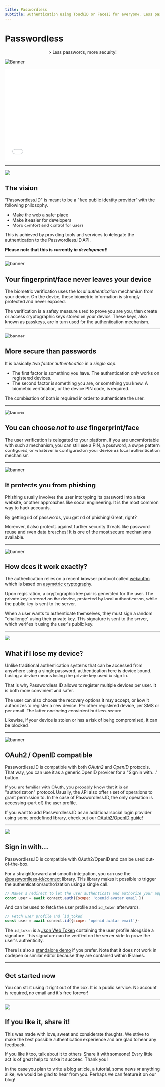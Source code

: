 ```yaml
---
title: Passwordless
subtitle: Authentication using TouchID or FaceID for everyone. Less passwords, more security!
---
```


<link rel="stylesheet" href="index.css">

Passwordless
============

<center>
> Less passwords, more security!
</center>

![Banner](img/banner-biometric-auth.svg)


<iframe src="form.html" style="width:100%; height:300px; border:none;"></iframe>


---


<img class="big-icon" src="img/features/icon-target.svg" />


The vision
----------

"Passwordless.ID" is meant to be a "free public identity provider" with the following philosophy.

- Make the web a safer place
- Make it easier for developers
- More comfort and control for users

This is achieved by providing tools and services to delegate the authentication to the Passwordless.ID API.

**Please note that this is currently *in development*!**

---


<img class="big-icon" alt="banner" src="img/features/safety-box.svg" />

Your fingerprint/face never leaves your device
----------------------------------------------

The biometric verification uses the *local authentication* mechamism from your device. On the device, these biometric information is strongly protected and never exposed.

The verification is a safety measure used to prove you are you, then create or access cryptographic keys stored on your device. These keys, also known as passkeys, are in turn used for the authentication mechanism.


---


<img class="big-icon" alt="banner" src="img/features/Protection.svg" />

More secure than passwords
--------------------------

It is basically *two factor authentication* in a *single step*.

- The first factor is something you have. 
The authentication only works on registered devices. 
- The second factor is something you are, or something you know. 
A biometric verification, or the device PIN code, is required.

The combination of both is required in order to authenticate the user.


---

<img class="big-icon" alt="banner" src="img/features/Lock-Pattern.svg" />

You can choose <i>not to use</i> fingerprint/face
-------------------------------------------------

The user verification is delegated to your platform. If you are uncomfortable with such a mechanism, you can still use a PIN, a password, a swipe pattern configured, or whatever is configured on your device as local authentication mechanism.


---


<img class="big-icon" alt="banner" src="img/features/Phishing-Attack.svg" />

It protects you from phishing
-----------------------------

Phishing usually involves the user into typing its password into a fake website, or other approaches like social engineering. It is the most common way to hack accounts.

By getting rid of passwords, you get rid of phishing! Great, right?

Moreover, it also protects against further security threats like password reuse and even data breaches! It is one of the most secure mechanisms available.


---


<img class="big-icon" alt="banner" src="img/features/innovation.svg" />

How does it work exactly? 
-------------------------

The authentication relies on a recent browser protocol called [webauthn](/protocols/webauthn/1_introduction) which is based on [asymetric cryptography](https://en.m.wikipedia.org/wiki/Public-key_cryptography). 

Upon registration, a cryptographic key pair is generated for the user.
The private key is stored on the device, protected by local authentication, while the public key is sent to the server.

When a user wants to authenticate themselves, they must sign a random "challenge" using their private key. This signature is sent to the server, which verifies it using the user's public key. 


---

<img class="big-icon" src="img/features/life-buoy.svg" />

What if I lose my device? 
-------------------------

Unlike traditional authentication systems that can be accessed from anywhere using a single password, authentication here is device bound.
Losing a device means losing the private key used to sign in.

That is why Passwordless.ID allows to register multiple devices per user. It is both more convinient and safer.

The user can also choose the recovery options it may accept, or how it authorizes to register a new device. Per other registered device, per SMS or per email. The latter one being convinient but less secure.

Likewise, if your device is stolen or has a risk of being compromised, it can be blocked.


---


<img class="big-icon" alt="banner" src="img/features/API-Integration.svg" />

OAuh2 / OpenID compatible
-------------------------

Passwordless.ID is compatible with both *OAuth2* and *OpenID* protocols. That way, you can use it as a generic OpenID provider for a "Sign in with..." button.

If you are familiar with OAuth, you probably know that it is an "authorization" protocol. Usually, the API also offer a set of operations to grant permission to. In the case of Passwordless.ID, the only operation is accessing (part of) the user profile.

If you want to add Passwordless.ID as an additional social login provider using some predefined library, check out our [OAuth2/OpenID guide](/usage/openid)! 


---


<img class="big-icon" src="img/features/icon-button.svg" />

Sign in with...
---------------

Passwordless.ID is compatible with OAuth2/OpenID and can be used out-of-the-box. 

For a straightforward and smooth integration, you can use the [@passwordless-id/connect](https://github.com/passwordless-id/connect) library. This library makes it possible to trigger the authentication/authorization using a single call.

```js
// Makes a redirect to let the user authenticate and authorize your app to read the scope
const user = await connect.auth({scope: 'openid avatar email'})
```

And can be used to fetch the user profile and `id_token` afterwards.

```js
// Fetch user profile and `id_token`
const user = await connect.id({scope: 'openid avatar email'})
```

The `id_token` is a [Json Web Token](https://jwt.io) containing the user profile alongside a signature. This signature can be verified on the server side to prove the user's authenticity.

There is also a [standalone demo](https://passwordless-id.github.io/demo/) if you prefer. Note that it does not work in codepen or similar editor because they are contained within IFrames.


---


Get started now
---------------

You can start using it right out of the box. It is a public service. No account is required, no email and it's free forever!

---


<img class="big-icon" src="img/features/customer-experience.svg" />

If you like it, share it!
-------------------------

This was made with love, sweat and considerate thoughts. We strive to make the best possible authentication experience and are glad to hear any feedback.

If you like it too, talk about it to others! Share it with someone! Every little act is of great help to make it succeed. Thank you!

In the case you plan to write a blog article, a tutorial, some news or anything alike, we would be glad to hear from you. Perhaps we can feature it on our blog!